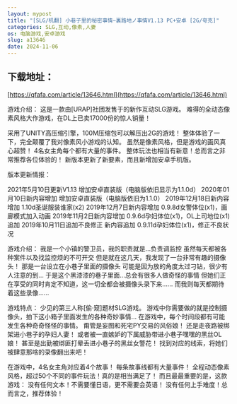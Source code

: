 ```yaml
---
layout: mypost
title: "[SLG/机翻] 小巷子里的秘密事情~裏路地ノ事情V1.13 PC+安卓 [2G/夸克]"
categories: SLG,互动,像素,人妻
os: 电脑游戏,安卓游戏
slug: a13646
date: 2024-11-06
---
```


## 下载地址：

[https://qfafa.com/article/13646.html](https://qfafa.com/article/13646.html)

游戏介绍：
这是一款由\[URAP\]社团发售于的新作互动SLG游戏。
难得的全动态像素风格大作游戏，在DL上已卖17000份的惊人销量！

采用了UNITY高压缩引擎，100M压缩包可以解压出2G的游戏！
整体体验了一下，完全颠覆了我对像素风小游戏的认知。
虽然是像素风格，但是游戏的画风真心超赞！
4名女主角每个都有大量的事件。
整体玩法也相当有新意！总而言之非常推荐各位体验的！
新版本更新了新要素，而且新增加安卓手机版。

版本更新情报：

2021年5月10日更新V1.13
增加安卓直装版（电脑版依旧显示为1.1.0d）
2020年01月10日新内容增加
增加安卓直装版（电脑版依旧为1.1.0）
2019年12月18日新内容增加
1.10d圣诞服装谁家(x2)
2019年12月7日新内容增加
0.9.8d女警体位(x1)，画廊模式加入动画
2019年11月2日新内容增加
0.9.6d孕妇体位(x1)，OL上司地位(x1)追加
2019年10月11日追加不良修正 新内容追加
0.9.11d孕妇体位(x1)，修正不良状况

游戏介绍：
我是一个小镇的警卫员，我的职责就是…负责调监控
虽然每天都被各种案件以及找监控烦的不可开交
但是就在这几天，我发现了一台非常有趣的摄像头！
那是一台设立在小巷子里面的摄像头
可能是因为放的角度太过刁钻，很少有人注意的到…
于是这个黑漆漆的巷子里面…总会有很多人做奇怪的事情
但她们正在享受的同时肯定不知道，这一切全都会被摄像头录下来……
而我则每天都期待着这些录像……

游戏特点：
少见的第三人称\[偷·窥\]题材SLG游戏。
游戏中你需要做的就是控制摄像头，拍下这小箱子里面发生的各种奇妙事情…
在游戏中，每个时间段都有可能发生各种奇奇怪怪的事情。
甭管是妄图和死宅PY交易的风俗娘！
还是走夜路被绑架进小巷子的孕妇人妻！
或者被一直嫉妒的下属威胁带进小巷子嘿嘿的黑丝OL娘！
甚至是出勤被绑匪打晕丢进小巷子的黑丝女警花！
找到对应的线索，将她们被肆意那啥的录像翻出来吧！

在游戏中，4名女主角对应着4个故事！
每条故事线都有大量事件！
全程动态像素风格，超过50个不同的事件玩法！真的是相当满足了！
而且最最重要的是，这款游戏：
没有任何文本！不需要懂日语，更不需要会英语！
没有任何上手难度！总而言之，推荐体验！